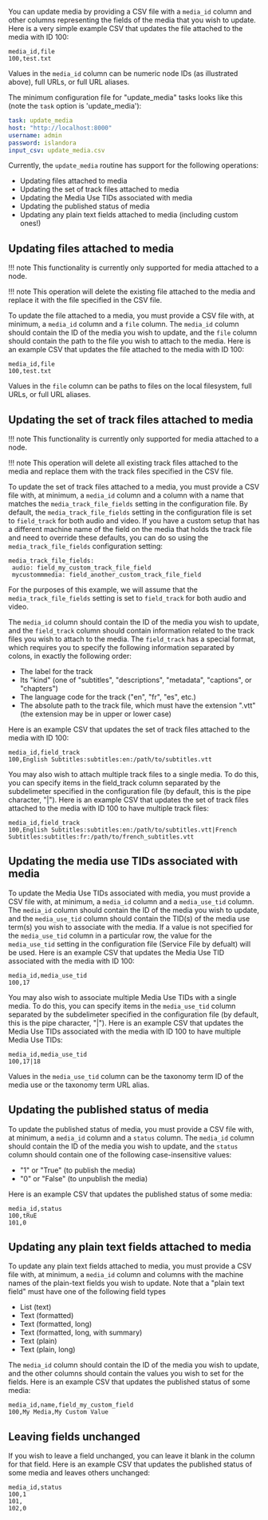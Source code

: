 You can update media by providing a CSV file with a `media_id` column and other columns representing the fields of the media that you wish to update. Here is a very simple example CSV that updates the file attached to the media with ID 100:

```text
media_id,file
100,test.txt
```
Values in the `media_id` column can be numeric node IDs (as illustrated above), full URLs, or full URL aliases.

The minimum configuration file for "update_media" tasks looks like this (note the `task` option is 'update_media'):

```yaml
task: update_media
host: "http://localhost:8000"
username: admin
password: islandora
input_csv: update_media.csv
```

Currently, the `update_media` routine has support for the following operations:
- Updating files attached to media
- Updating the set of track files attached to media
- Updating the Media Use TIDs associated with media
- Updating the published status of media
- Updating any plain text fields attached to media (including custom ones!)

## Updating files attached to media
!!! note 
    This functionality is currently only supported for media attached to a node.

!!! note 
    This operation will delete the existing file attached to the media and replace it with the file specified in the CSV file.

To update the file attached to a media, you must provide a CSV file with, at minimum, a `media_id` column and a `file` column. The `media_id` column should contain the ID of the media you wish to update, and the `file` column should contain the path to the file you wish to attach to the media. Here is an example CSV that updates the file attached to the media with ID 100:

```text
media_id,file
100,test.txt
```

Values in the `file` column can be paths to files on the local filesystem, full URLs, or full URL aliases.

## Updating the set of track files attached to media
!!! note 
    This functionality is currently only supported for media attached to a node.

!!! note 
    This operation will delete all existing track files attached to the media and replace them with the track files specified in the CSV file.

To update the set of track files attached to a media, you must provide a CSV file with, at minimum, a `media_id` column and a column with a name that matches the `media_track_file_fields` setting in the configuration file. By default, the `media_track_file_fields` setting in the configuration file is set to `field_track` for both audio and video. If you have a custom setup that has a different machine name of the field on the media that holds the track file and need to override these defaults, you can do so using the `media_track_file_fields` configuration setting:

```text
media_track_file_fields:
 audio: field_my_custom_track_file_field
 mycustommmedia: field_another_custom_track_file_field
```

For the purposes of this example, we will assume that the `media_track_file_fields` setting is set to `field_track` for both audio and video.

The `media_id` column should contain the ID of the media you wish to update, and the `field_track` column should contain information related to the track files you wish to attach to the media. The `field_track` has a special format, which requires you to specify the following information separated by colons, in exactly the following order:
- The label for the track
- Its "kind" (one of "subtitles", "descriptions", "metadata", "captions", or "chapters")
- The language code for the track ("en", "fr", "es", etc.)
- The absolute path to the track file, which must have the extension ".vtt" (the extension may be in upper or lower case)

Here is an example CSV that updates the set of track files attached to the media with ID 100:

```text
media_id,field_track
100,English Subtitles:subtitles:en:/path/to/subtitles.vtt
```

You may also wish to attach multiple track files to a single media. To do this, you can specify items in the field_track column separated by the subdelimeter specified in the configuration file (by default, this is the pipe character, "|"). Here is an example CSV that updates the set of track files attached to the media with ID 100 to have multiple track files:

```text
media_id,field_track
100,English Subtitles:subtitles:en:/path/to/subtitles.vtt|French Subtitles:subtitles:fr:/path/to/french_subtitles.vtt
```

## Updating the media use TIDs associated with media
To update the Media Use TIDs associated with media, you must provide a CSV file with, at minimum, a `media_id` column and a `media_use_tid` column. The `media_id` column should contain the ID of the media you wish to update, and the `media_use_tid` column should contain the TID(s) of the media use term(s) you wish to associate with the media. If a value is not specified for the `media_use_tid` column in a particular row, the value for the `media_use_tid` setting in the configuration file (Service File by defualt) will be used.
Here is an example CSV that updates the Media Use TID associated with the media with ID 100:

```text
media_id,media_use_tid
100,17
```

You may also wish to associate multiple Media Use TIDs with a single media. To do this, you can specify items in the `media_use_tid` column separated by the subdelimeter specified in the configuration file (by default, this is the pipe character, "|"). Here is an example CSV that updates the Media Use TIDs associated with the media with ID 100 to have multiple Media Use TIDs:

```text
media_id,media_use_tid
100,17|18
```

Values in the `media_use_tid` column can be the taxonomy term ID of the media use or the taxonomy term URL alias.

## Updating the published status of media
To update the published status of media, you must provide a CSV file with, at minimum, a `media_id` column and a `status` column. The `media_id` column should contain the ID of the media you wish to update, and the `status` column should contain one of the following case-insensitive values:


- "1" or "True" (to publish the media)
- "0" or "False" (to unpublish the media)

Here is an example CSV that updates the published status of some media:

```text
media_id,status
100,tRuE
101,0
```

## Updating any plain text fields attached to media
To update any plain text fields attached to media, you must provide a CSV file with, at minimum, a `media_id` column and columns with the machine names of the plain-text fields you wish to update. Note that a "plain text field" must have one of the following field types
- List (text)
- Text (formatted)
- Text (formatted, long)
- Text (formatted, long, with summary)
- Text (plain)
- Text (plain, long)

The `media_id` column should contain the ID of the media you wish to update, and the other columns should contain the values you wish to set for the fields. Here is an example CSV that updates the published status of some media:

```text
media_id,name,field_my_custom_field
100,My Media,My Custom Value
```

## Leaving fields unchanged
If you wish to leave a field unchanged, you can leave it blank in the column for that field. Here is an example CSV that updates the published status of some media and leaves others unchanged:

```text
media_id,status
100,1
101,
102,0
```
